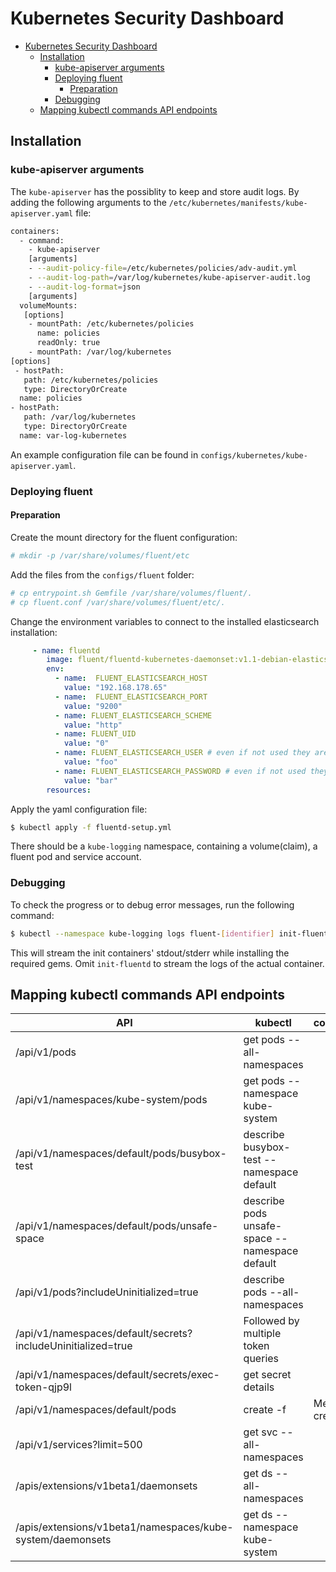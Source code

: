 # Kubernetes Security Dashboard

<!-- vim-markdown-toc GFM -->

- [Kubernetes Security Dashboard](#kubernetes-security-dashboard)
  - [Installation](#installation)
    - [kube-apiserver arguments](#kube-apiserver-arguments)
    - [Deploying fluent](#deploying-fluent)
      - [Preparation](#preparation)
    - [Debugging](#debugging)
  - [Mapping kubectl commands API endpoints](#mapping-kubectl-commands-api-endpoints)

<!-- vim-markdown-toc -->

## Installation

### kube-apiserver arguments

The `kube-apiserver` has the possiblity to keep and store audit logs. By adding the following arguments to the `/etc/kubernetes/manifests/kube-apiserver.yaml` file:

```bash
containers:
  - command:
    - kube-apiserver
    [arguments]
    - --audit-policy-file=/etc/kubernetes/policies/adv-audit.yml
    - --audit-log-path=/var/log/kubernetes/kube-apiserver-audit.log
    - --audit-log-format=json
    [arguments]
  volumeMounts:
   [options]
    - mountPath: /etc/kubernetes/policies
      name: policies
      readOnly: true
    - mountPath: /var/log/kubernetes
[options]
 - hostPath:
   path: /etc/kubernetes/policies
   type: DirectoryOrCreate
  name: policies
- hostPath:
   path: /var/log/kubernetes
   type: DirectoryOrCreate
  name: var-log-kubernetes
```

An example configuration file can be found in `configs/kubernetes/kube-apiserver.yaml`.

### Deploying fluent

#### Preparation

Create the mount directory for the fluent configuration:

```bash
# mkdir -p /var/share/volumes/fluent/etc
```

Add the files from the `configs/fluent` folder:

```bash
# cp entrypoint.sh Gemfile /var/share/volumes/fluent/.
# cp fluent.conf /var/share/volumes/fluent/etc/.
```


Change the environment variables to connect to the installed elasticsearch installation:

```yaml
     - name: fluentd
        image: fluent/fluentd-kubernetes-daemonset:v1.1-debian-elasticsearch
        env:
          - name:  FLUENT_ELASTICSEARCH_HOST
            value: "192.168.178.65"
          - name:  FLUENT_ELASTICSEARCH_PORT
            value: "9200"
          - name: FLUENT_ELASTICSEARCH_SCHEME
            value: "http"
          - name: FLUENT_UID
            value: "0"
          - name: FLUENT_ELASTICSEARCH_USER # even if not used they are necessary
            value: "foo"
          - name: FLUENT_ELASTICSEARCH_PASSWORD # even if not used they are necessary
            value: "bar"
        resources:
```

Apply the yaml configuration file:

```bash
$ kubectl apply -f fluentd-setup.yml
```

There should be a `kube-logging` namespace, containing a volume(claim), a fluent pod and service account.

### Debugging 

To check the progress or to debug error messages, run the following command:

```bash
$ kubectl --namespace kube-logging logs fluent-[identifier] init-fluentd -f
```

This will stream the init containers' stdout/stderr while installing the required gems.
Omit `init-fluentd` to stream the logs of the actual container.

## Mapping kubectl commands API endpoints

|API|kubectl|comment|
|---|-------|-------|
|/api/v1/pods|get pods --all-namespaces||
|/api/v1/namespaces/kube-system/pods|get pods --namespace kube-system||
|/api/v1/namespaces/default/pods/busybox-test|describe busybox-test --namespace default||
|/api/v1/namespaces/default/pods/unsafe-space|describe pods unsafe-space --namespace default||
|/api/v1/pods?includeUninitialized=true|describe pods --all-namespaces||
|/api/v1/namespaces/default/secrets?includeUninitialized=true| Followed by multiple token queries|
|/api/v1/namespaces/default/secrets/exec-token-qjp9l|get secret details||
|/api/v1/namespaces/default/pods|create -f <pod>| Method create|
|/api/v1/services?limit=500|get svc --all-namespaces||
|/apis/extensions/v1beta1/daemonsets |get ds --all-namespaces||
|/apis/extensions/v1beta1/namespaces/kube-system/daemonsets|get ds --namespace kube-system||
